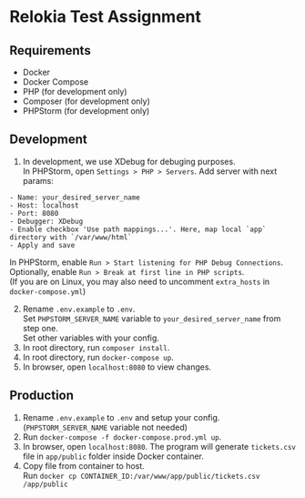 # Relokia Test Assignment

## Requirements
- Docker
- Docker Compose
- PHP (for development only)
- Composer (for development only)
- PHPStorm (for development only)

## Development
1. In development, we use XDebug for debuging purposes.  
In PHPStorm, open `Settings > PHP > Servers`.
Add server with next params:
```
- Name: your_desired_server_name
- Host: localhost
- Port: 8080
- Debugger: XDebug
- Enable checkbox 'Use path mappings...'. Here, map local `app` directory with `/var/www/html`
- Apply and save  
```
In PHPStorm, enable `Run > Start listening for PHP Debug Connections`.  
Optionally, enable `Run > Break at first line in PHP scripts`.  
(If you are on Linux, you may also need to uncomment `extra_hosts` in `docker-compose.yml`)  

2. Rename `.env.example` to `.env`.  
Set `PHPSTORM_SERVER_NAME` variable to `your_desired_server_name` from step one.  
Set other variables with your config.
3. In root directory, run `composer install`.
4. In root directory, run `docker-compose up`.
5. In browser, open `localhost:8080` to view changes.

## Production
1. Rename `.env.example` to `.env` and setup your config. (`PHPSTORM_SERVER_NAME` variable not needed)
2. Run `docker-compose -f docker-compose.prod.yml up`.
3. In browser, open `localhost:8080`. The program will generate `tickets.csv` file in `app/public` folder inside Docker container.
4. Copy file from container to host.  
Run `docker cp CONTAINER_ID:/var/www/app/public/tickets.csv /app/public`
